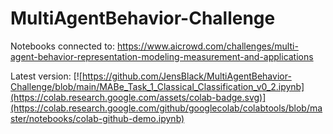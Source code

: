 # MultiAgentBehavior-Challenge
Notebooks connected to:
https://www.aicrowd.com/challenges/multi-agent-behavior-representation-modeling-measurement-and-applications

Latest version:
[![https://github.com/JensBlack/MultiAgentBehavior-Challenge/blob/main/MABe_Task_1_Classical_Classification_v0_2.ipynb](https://colab.research.google.com/assets/colab-badge.svg)](https://colab.research.google.com/github/googlecolab/colabtools/blob/master/notebooks/colab-github-demo.ipynb)
